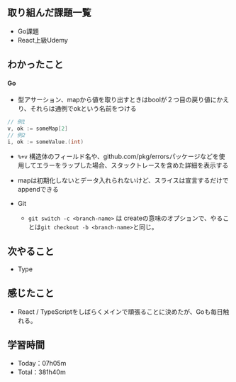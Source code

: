 ## 取り組んだ課題一覧
- Go課題
- React上級Udemy

## わかったこと
#### Go
- 型アサーション、mapから値を取り出すときはboolが２つ目の戻り値にかえり、それらは通例でokという名前をつける
```go
// 例1
v, ok := someMap[2]
// 例2
i, ok := someValue.(int)
```
- `%+v` 構造体のフィールド名や、github.com/pkg/errorsパッケージなどを使用してエラーをラップした場合、スタックトレースを含めた詳細を表示する
- mapは初期化しないとデータ入れられないけど、スライスは宣言するだけでappendできる

- Git
  - `git switch -c <branch-name>` は createの意味のオプションで、やることは`git checkout -b <branch-name>`と同じ。
 
## 次やること
- Type

## 感じたこと
- React / TypeScriptをしばらくメインで頑張ることに決めたが、Goも毎日触れる。

## 学習時間　
- Today：07h05m
- Total：381h40m

